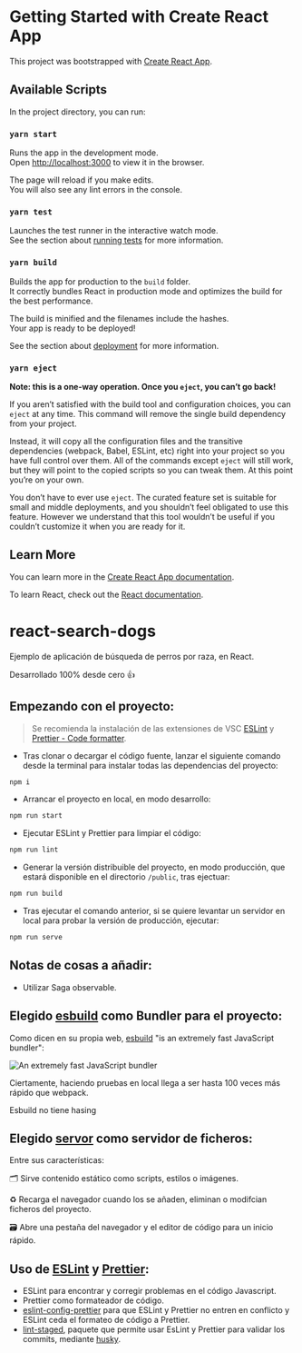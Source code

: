 # Getting Started with Create React App

This project was bootstrapped with [Create React App](https://github.com/facebook/create-react-app).

## Available Scripts

In the project directory, you can run:

### `yarn start`

Runs the app in the development mode.\
Open [http://localhost:3000](http://localhost:3000) to view it in the browser.

The page will reload if you make edits.\
You will also see any lint errors in the console.

### `yarn test`

Launches the test runner in the interactive watch mode.\
See the section about [running tests](https://facebook.github.io/create-react-app/docs/running-tests) for more information.

### `yarn build`

Builds the app for production to the `build` folder.\
It correctly bundles React in production mode and optimizes the build for the best performance.

The build is minified and the filenames include the hashes.\
Your app is ready to be deployed!

See the section about [deployment](https://facebook.github.io/create-react-app/docs/deployment) for more information.

### `yarn eject`

**Note: this is a one-way operation. Once you `eject`, you can’t go back!**

If you aren’t satisfied with the build tool and configuration choices, you can `eject` at any time. This command will remove the single build dependency from your project.

Instead, it will copy all the configuration files and the transitive dependencies (webpack, Babel, ESLint, etc) right into your project so you have full control over them. All of the commands except `eject` will still work, but they will point to the copied scripts so you can tweak them. At this point you’re on your own.

You don’t have to ever use `eject`. The curated feature set is suitable for small and middle deployments, and you shouldn’t feel obligated to use this feature. However we understand that this tool wouldn’t be useful if you couldn’t customize it when you are ready for it.

## Learn More

You can learn more in the [Create React App documentation](https://facebook.github.io/create-react-app/docs/getting-started).

To learn React, check out the [React documentation](https://reactjs.org/).

# react-search-dogs

Ejemplo de aplicación de búsqueda de perros por raza, en React.

Desarrollado 100% desde cero 👍

## Empezando con el proyecto:

> Se recomienda la instalación de las extensiones de VSC [ESLint](https://marketplace.visualstudio.com/items?itemName=dbaeumer.vscode-eslint) y [Prettier - Code formatter](https://marketplace.visualstudio.com/items?itemName=esbenp.prettier-vscode).

- Tras clonar o decargar el código fuente, lanzar el siguiente comando desde la terminal para instalar todas las dependencias del proyecto:

```bash
npm i
```

- Arrancar el proyecto en local, en modo desarrollo:

```bash
npm run start
```

- Ejecutar ESLint y Prettier para limpiar el código:

```bash
npm run lint
```

- Generar la versión distribuible del proyecto, en modo producción, que estará disponible en el directorio `/public`, tras ejectuar:

```bash
npm run build
```

- Tras ejecutar el comando anterior, si se quiere levantar un servidor en local para probar la versión de producción, ejecutar:

```bash
npm run serve
```

## Notas de cosas a añadir:

- Utilizar Saga observable.

## Elegido [esbuild](https://esbuild.github.io/) como Bundler para el proyecto:

Como dicen en su propia web, [esbuild](https://esbuild.github.io/) "is an extremely fast JavaScript bundler":

![An extremely fast JavaScript bundler](https://user-images.githubusercontent.com/10447789/111673217-0ab41280-881b-11eb-90da-edebb6c477b0.jpg)

Ciertamente, haciendo pruebas en local llega a ser hasta 100 veces más rápido que webpack.

Esbuild no tiene hasing

## Elegido [servor](https://github.com/lukejacksonn/servor) como servidor de ficheros:

Entre sus características:

🗂 Sirve contenido estático como scripts, estilos o imágenes.

♻️ Recarga el navegador cuando los se añaden, eliminan o modifcian ficheros del proyecto.

🗃 Abre una pestaña del navegador y el editor de código para un inicio rápido.

## Uso de [ESLint](https://eslint.org/) y [Prettier](https://prettier.io/):

- ESLint para encontrar y corregir problemas en el código Javascript.
- Prettier como formateador de código.
- [eslint-config-prettier](https://github.com/prettier/eslint-config-prettier) para que ESLint y Prettier no entren en conflicto y ESLint ceda el formateo de código a Prettier.
- [lint-staged](https://github.com/okonet/lint-staged#readme), paquete que permite usar EsLint y Prettier para validar los commits, mediante [husky](https://github.com/typicode/husky).

